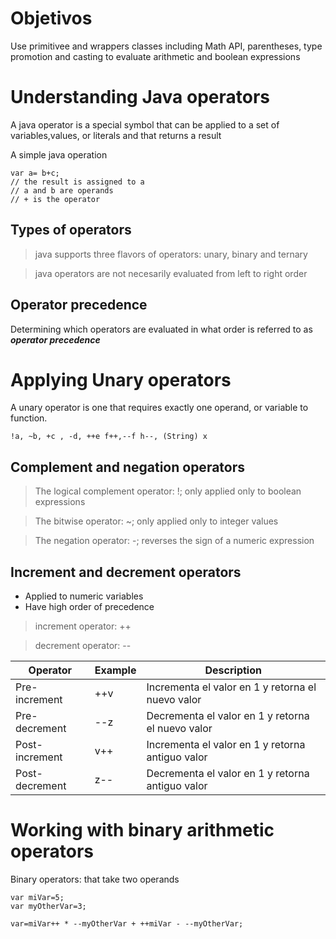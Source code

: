 # Objetivos 
Use primitivee and wrappers classes including Math API, parentheses, type promotion and casting to evaluate arithmetic and boolean expressions

# Understanding Java operators
A java operator is a special symbol that can be applied to a set of variables,values, or literals and that returns a result

A simple java operation
```
var a= b+c;
// the result is assigned to a
// a and b are operands
// + is the operator
```

## Types of operators
> java supports three flavors of operators: unary, binary and ternary

>java operators are not necesarily evaluated from left to right order

## Operator precedence
Determining which operators are evaluated in what order is referred to as ***operator precedence***


# Applying Unary operators
A unary operator is one that requires exactly one operand, or variable to function.
```
!a, ~b, +c , -d, ++e f++,--f h--, (String) x
```
## Complement and negation operators
>The logical complement operator: !; only applied only to boolean expressions

>The bitwise operator: ~; only applied only to integer values

>The negation operator: -; reverses the sign of a numeric expression

## Increment and decrement operators
- Applied to numeric variables
- Have high order of precedence

> increment operator: ++

> decrement operator: --

| Operator       | Example | Description                                       |
|----------------|---------|---------------------------------------------------|
| Pre-increment  | ++v     | Incrementa el valor en 1 y retorna el nuevo valor |
| Pre-decrement  | --z     | Decrementa el valor en 1 y retorna el nuevo valor |
| Post-increment | v++     | Incrementa el valor en 1 y retorna  antiguo valor | 
| Post-decrement | z--     | Decrementa el valor en 1 y retorna  antiguo valor | 


# Working with binary arithmetic operators
Binary operators: that take two operands


```
var miVar=5;
var myOtherVar=3;

var=miVar++ * --myOtherVar + ++miVar - --myOtherVar;
```